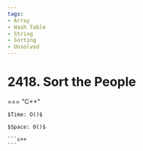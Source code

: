 ```yaml
---
tags:
- Array
- Hash Table
- String
- Sorting
- Unsolved
---
```



# 2418. Sort the People

=== "C++"

    $Time: O()$

    $Space: O()$

    ```c++
    ```